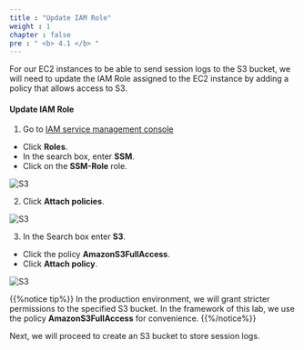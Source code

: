 ```yaml
---
title : "Update IAM Role"
weight : 1
chapter : false
pre : " <b> 4.1 </b> "
---
```


For our EC2 instances to be able to send session logs to the S3 bucket, we will need to update the IAM Role assigned to the EC2 instance by adding a policy that allows access to S3.

#### Update IAM Role

1. Go to [IAM service management console](https://console.aws.amazon.com/iamv2/home?#/home)
  + Click **Roles**.
  + In the search box, enter **SSM**.
  + Click on the **SSM-Role** role.

![S3](/images/4.s3/002-s3.png)

2. Click **Attach policies**.
 
![S3](/images/4.s3/003-s3.png)

3. In the Search box enter **S3**.
  + Click the policy **AmazonS3FullAccess**.
  + Click **Attach policy**.
 
![S3](/images/4.s3/004-s3.png)
 
{{%notice tip%}}
In the production environment, we will grant stricter permissions to the specified S3 bucket. In the framework of this lab, we use the policy **AmazonS3FullAccess** for convenience.
{{%/notice%}}

Next, we will proceed to create an S3 bucket to store session logs.
